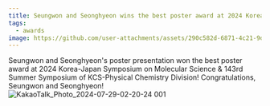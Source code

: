 ```yaml
---
title: Seungwon and Seonghyeon wins the best poster award at 2024 Korea-Japan Symposium on Molecular Science & 143rd Summer Symposium of KCS-Physical Chemistry Division!
tags:
  - awards
image: https://github.com/user-attachments/assets/290c582d-6871-4c21-9dce-1d25ee3bdba3
---
```


Seungwon and Seonghyeon's poster presentation won the best poster award at 2024 Korea-Japan Symposium on Molecular Science & 143rd Summer Symposium of KCS-Physical Chemistry Division! Congratulations, Seungwon and Seonghyeon!
![KakaoTalk_Photo_2024-07-29-02-20-24 001](https://github.com/user-attachments/assets/290c582d-6871-4c21-9dce-1d25ee3bdba3)
